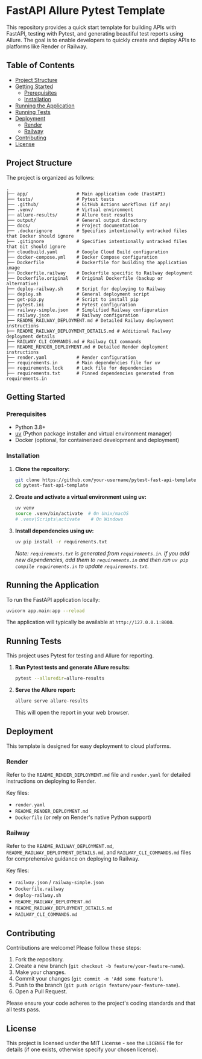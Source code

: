 # FastAPI Allure Pytest Template

This repository provides a quick start template for building APIs with FastAPI, testing with Pytest, and generating beautiful test reports using Allure. The goal is to enable developers to quickly create and deploy APIs to platforms like Render or Railway.

## Table of Contents

- [Project Structure](#project-structure)
- [Getting Started](#getting-started)
  - [Prerequisites](#prerequisites)
  - [Installation](#installation)
- [Running the Application](#running-the-application)
- [Running Tests](#running-tests)
- [Deployment](#deployment)
  - [Render](#render)
  - [Railway](#railway)
- [Contributing](#contributing)
- [License](#license)

## Project Structure

The project is organized as follows:

```
.
├── app/                  # Main application code (FastAPI)
├── tests/                # Pytest tests
├── .github/              # GitHub Actions workflows (if any)
├── .venv/                # Virtual environment
├── allure-results/       # Allure test results
├── output/               # General output directory
├── docs/                 # Project documentation
├── .dockerignore         # Specifies intentionally untracked files that Docker should ignore
├── .gitignore            # Specifies intentionally untracked files that Git should ignore
├── cloudbuild.yaml       # Google Cloud Build configuration
├── docker-compose.yml    # Docker Compose configuration
├── Dockerfile            # Dockerfile for building the application image
├── Dockerfile.railway    # Dockerfile specific to Railway deployment
├── Dockerfile.original   # Original Dockerfile (backup or alternative)
├── deploy-railway.sh     # Script for deploying to Railway
├── deploy.sh             # General deployment script
├── get-pip.py            # Script to install pip
├── pytest.ini            # Pytest configuration
├── railway-simple.json   # Simplified Railway configuration
├── railway.json          # Railway configuration
├── README_RAILWAY_DEPLOYMENT.md # Detailed Railway deployment instructions
├── README_RAILWAY_DEPLOYMENT_DETAILS.md # Additional Railway deployment details
├── RAILWAY_CLI_COMMANDS.md # Railway CLI commands
├── README_RENDER_DEPLOYMENT.md # Detailed Render deployment instructions
├── render.yaml           # Render configuration
├── requirements.in       # Main dependencies file for uv
├── requirements.lock     # Lock file for dependencies
├── requirements.txt      # Pinned dependencies generated from requirements.in
```

## Getting Started

### Prerequisites

- Python 3.8+
- [uv](https://github.com/astral-sh/uv) (Python package installer and virtual environment manager)
- Docker (optional, for containerized development and deployment)

### Installation

1.  **Clone the repository:**
    ```bash
    git clone https://github.com/your-username/pytest-fast-api-template.git
    cd pytest-fast-api-template
    ```

2.  **Create and activate a virtual environment using uv:**
    ```bash
    uv venv
    source .venv/bin/activate  # On Unix/macOS
    # .venv\Scripts\activate    # On Windows
    ```

3.  **Install dependencies using uv:**
    ```bash
    uv pip install -r requirements.txt
    ```
    *Note: `requirements.txt` is generated from `requirements.in`. If you add new dependencies, add them to `requirements.in` and then run `uv pip compile requirements.in` to update `requirements.txt`.*

## Running the Application

To run the FastAPI application locally:

```bash
uvicorn app.main:app --reload
```

The application will typically be available at `http://127.0.0.1:8000`.

## Running Tests

This project uses Pytest for testing and Allure for reporting.

1.  **Run Pytest tests and generate Allure results:**
    ```bash
    pytest --alluredir=allure-results
    ```

2.  **Serve the Allure report:**
    ```bash
    allure serve allure-results
    ```
    This will open the report in your web browser.

## Deployment

This template is designed for easy deployment to cloud platforms.

### Render

Refer to the `README_RENDER_DEPLOYMENT.md` file and `render.yaml` for detailed instructions on deploying to Render.

Key files:
- `render.yaml`
- `README_RENDER_DEPLOYMENT.md`
- `Dockerfile` (or rely on Render's native Python support)

### Railway

Refer to the `README_RAILWAY_DEPLOYMENT.md`, `README_RAILWAY_DEPLOYMENT_DETAILS.md`, and `RAILWAY_CLI_COMMANDS.md` files for comprehensive guidance on deploying to Railway.

Key files:
- `railway.json` / `railway-simple.json`
- `Dockerfile.railway`
- `deploy-railway.sh`
- `README_RAILWAY_DEPLOYMENT.md`
- `README_RAILWAY_DEPLOYMENT_DETAILS.md`
- `RAILWAY_CLI_COMMANDS.md`

## Contributing

Contributions are welcome! Please follow these steps:

1.  Fork the repository.
2.  Create a new branch (`git checkout -b feature/your-feature-name`).
3.  Make your changes.
4.  Commit your changes (`git commit -m 'Add some feature'`).
5.  Push to the branch (`git push origin feature/your-feature-name`).
6.  Open a Pull Request.

Please ensure your code adheres to the project's coding standards and that all tests pass.

## License

This project is licensed under the MIT License - see the `LICENSE` file for details (if one exists, otherwise specify your chosen license). 